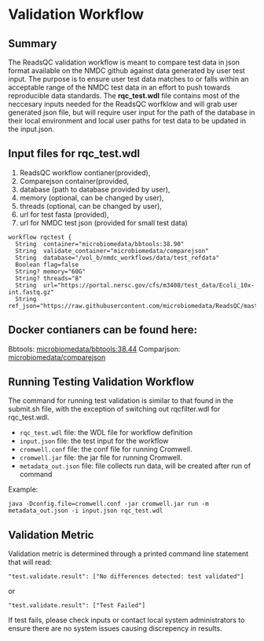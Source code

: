 # Validation Workflow

## Summary 

The ReadsQC validation workflow is meant to compare test data in json format available on the NMDC github against data generated by user test input. The purpose is to ensure user test data matches to or falls within an acceptable range of the NMDC test data in an effort to push towards reproducible data standards. The **rqc_test.wdl** file contains most of the neccesary inputs needed for the ReadsQC worfklow and will grab user generated json file, but will require user input for the path of the database in their local environment and local user paths for test data to be updated in the input.json. 


## Input files for rqc_test.wdl
1. ReadsQC workflow contianer(provided),  
2. Comparejson container(provided, 
3. database (path to database provided by user),
4. memory (optional, can be changed by user),
5. threads (optional, can be changed by user),
6. url for test fasta (provided),
7. url for NMDC test json (provided for small test data)
```
workflow rqctest {
  String  container="microbiomedata/bbtools:38.90"
  String  validate_container="microbiomedata/comparejson"
  String  database="/vol_b/nmdc_workflows/data/test_refdata"
  Boolean flag=false
  String? memory="60G"
  String? threads="8"
  String  url="https://portal.nersc.gov/cfs/m3408/test_data/Ecoli_10x-int.fastq.gz"
  String  ref_json="https://raw.githubusercontent.com/microbiomedata/ReadsQC/master/test/small_test_filterStats.json"
```
## Docker contianers can be found here:
Bbtools: [microbiomedata/bbtools:38.44](https://hub.docker.com/r/microbiomedata/bbtools)
Comparjson: [microbiomedata/comparejson](https://hub.docker.com/r/microbiomedata/comparejson)

## Running Testing Validation Workflow

The command for running test validation is similar to that found in the submit.sh file, with the exception of switching out rqcfilter.wdl for rqc_test.wdl.

 - `rqc_test.wdl` file: the WDL file for workflow definition
 - `input.json` file: the test input for the workflow
 - `cromwell.conf` file: the conf file for running Cromwell.
 -  `cromwell.jar` file: the jar file for running Cromwell.
 -  `metadata_out.json` file: file collects run data, will be created after run of command
 
Example:
```
java -Dconfig.file=cromwell.conf -jar cromwell.jar run -m metadata_out.json -i input.json rqc_test.wdl
```

## Validation Metric
Validation metric is determined through a printed command line statement that will read:
```
"test.validate.result": ["No differences detected: test validated"]
```
or 
```
"test.validate.result": ["Test Failed"]
```

If test fails, please check inputs or contact local system administrators to ensure there are no system issues causing discrepency in results. 
